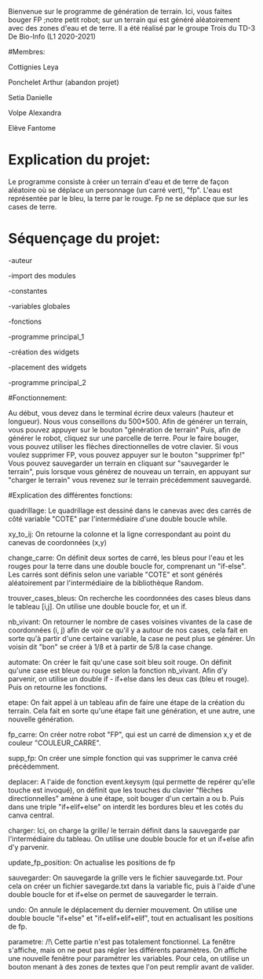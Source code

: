Bienvenue sur le programme de génération de terrain. 
Ici, vous faites bouger FP ;notre petit robot; sur un terrain qui est généré aléatoirement avec des zones d'eau et de terre.
Il a été réalisé par le groupe Trois du TD-3 De Bio-Info (L1 2020-2021)


#Membres:

Cottignies Leya 

Ponchelet Arthur (abandon projet)

Setia Danielle

Volpe Alexandra

Elève Fantome

# Explication du projet:
Le programme consiste à créer un terrain d'eau et de terre de façon aléatoire où se déplace un personnage (un carré vert), "fp".
L'eau est représentée par le bleu, la terre par le rouge.
Fp ne se déplace que sur les cases de terre.

# Séquençage du projet:

-auteur

-import des modules

-constantes

-variables globales

-fonctions

-programme principal_1

-création des widgets

-placement des widgets

-programme principal_2

#Fonctionnement:

Au début, vous devez dans le terminal écrire deux valeurs (hauteur et longueur). Nous vous conseillons du 500*500.
Afin de générer un terrain, vous pouvez appuyer sur le bouton "génération de terrain"
Puis, afin de générer le robot, cliquez sur une parcelle de terre.
Pour le faire bouger, vous pouvez utiliser les flèches directionnelles de votre clavier.
Si vous voulez supprimer FP, vous pouvez appuyer sur le bouton "supprimer fp!"
Vous pouvez sauvegarder un terrain en cliquant sur "sauvegarder le terrain", puis lorsque vous générez de nouveau un terrain,
en appuyant sur "charger le terrain" vous revenez sur le terrain précédemment sauvegardé.

#Explication des différentes fonctions:

quadrillage:
Le quadrillage est dessiné dans le canevas avec des carrés de côté variable "COTE" par l'intermédiaire d'une double boucle while.

xy_to_ij:
On retourne la colonne et la ligne correspondant au point du canevas de coordonnées (x,y) 

change_carre:
On définit deux sortes de carré, les bleus pour l'eau et les rouges pour la terre dans une double boucle for, comprenant un "if-else". 
Les carrés sont définis selon une variable "COTE" et sont générés aléatoirement par l'intermédiaire de la bibliothèque Random.

trouver_cases_bleus:
On recherche les coordonnées des cases bleus dans le tableau [i,j].
On utilise une double boucle for, et un if.

nb_vivant:
On retourner le nombre de cases voisines vivantes de la case de coordonnées (i, j) afin de voir ce qu'il y a autour de nos cases,
cela fait en sorte qu'à partir d'une certaine variable, la case ne peut plus se générer. 
Un voisin dit "bon" se créer à 1/8 et à partir de 5/8 la case change. 

automate:
On créer le fait qu'une case soit bleu soit rouge.
On définit qu'une case est bleue ou rouge selon la fonction nb_vivant. 
Afin d'y parvenir, on utilise un double if - if+else dans les deux cas (bleu et rouge). Puis on retourne les fonctions. 

etape:
On fait appel à un tableau afin de faire une étape de la création du terrain.
Cela fait en sorte qu'une étape fait une génération, et une autre, une nouvelle génération.

fp_carre:
On créer notre robot "FP", qui est un carré de dimension x,y et de couleur "COULEUR_CARRE".

supp_fp:
On créer une simple fonction qui vas supprimer le canva créé précédemment.

deplacer:
A l'aide de fonction event.keysym (qui permette de repérer qu'elle touche est invoqué),
on définit que les touches du clavier "flèches directionnelles" amène à une étape, 
soit bouger d'un certain a ou b. 
Puis dans une triple "if+elif+else" on interdit les bordures bleu et les cotés du canva central.

charger:
Ici, on charge la grille/ le terrain définit dans la sauvegarde par l'intermédiaire du tableau. 
On utilise une double boucle for et un if+else afin d'y parvenir.

update_fp_position:
On actualise les positions de fp

sauvegarder:
On sauvegarde la grille vers le fichier sauvegarde.txt. 
Pour cela on créer un fichier savegarde.txt dans la variable fic, 
puis à l'aide d'une double boucle for et if+else on permet de sauvegarder le terrain. 

undo:
On annule le déplacement du dernier mouvement.
On utilise une double boucle "if+else" et "if+elif+elif+elif",
tout en actualisant les positions de fp.

parametre:
/!\ Cette partie n'est pas totalement fonctionnel. La fenêtre s'affiche, mais on ne peut pas régler les différents paramètres.
On affiche une nouvelle fenêtre pour paramétrer les variables.
Pour cela, on utilise un bouton menant à des zones de textes que l'on peut remplir avant de valider.
